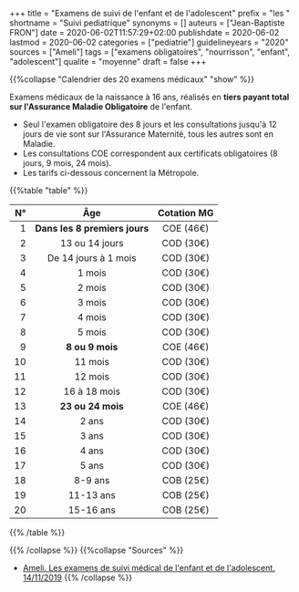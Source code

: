+++
title = "Examens de suivi de l'enfant et de l'adolescent"
prefix = "les "
shortname = "Suivi pediatrique"
synonyms = []
auteurs = ["Jean-Baptiste FRON"]
date = 2020-06-02T11:57:29+02:00
publishdate = 2020-06-02
lastmod = 2020-06-02
categories = ["pediatrie"]
guidelineyears = "2020"
sources = ["Ameli"]
tags = ["examens obligatoires", "nourrisson", "enfant", "adolescent"]
qualite = "moyenne"
draft = false
+++

{{%collapse "Calendrier des 20 examens médicaux" "show" %}}

Examens médicaux de la naissance à 16 ans, réalisés en **tiers payant total sur l'Assurance Maladie Obligatoire** de l'enfant.

- Seul l'examen obligatoire des 8 jours et les consultations jusqu'à 12 jours de vie sont sur l'Assurance Maternité, tous les autres sont en Maladie.
- Les consultations COE correspondent aux certificats obligatoires (8 jours, 9 mois, 24 mois).  
- Les tarifs ci-dessous concernent la Métropole.

{{%table "table" %}}

| N°    | Âge           | Cotation MG |
|------:|:-------------:|:-----------:|
| 1     | **Dans les 8 premiers jours** | COE (46€) |
| 2     | 13 ou 14 jours | COD (30€) |
| 3     | De 14 jours à 1 mois | COD (30€) |
| 4     | 1 mois | COD (30€) |
| 5     | 2 mois | COD (30€) |
| 6     | 3 mois | COD (30€) |
| 7     | 4 mois | COD (30€) |
| 8     | 5 mois | COD (30€) |
| 9     | **8 ou 9 mois** | COE (46€) |
| 10    | 11 mois | COD (30€) |
| 11    | 12 mois | COD (30€) |
| 12    | 16 à 18 mois | COD (30€) |
| 13    | **23 ou 24 mois** | COE (46€) |
| 14    | 2 ans | COD (30€) |
| 15    | 3 ans | COD (30€) |
| 16    | 4 ans | COD (30€) |
| 17    | 5 ans | COD (30€) |
| 18    | 8-9 ans | COB (25€) |
| 19    | 11-13 ans | COB (25€) |
| 20    | 15-16 ans | COB (25€) |
{{% /table %}}

{{% /collapse %}}
{{%collapse "Sources" %}}

- [Ameli. Les examens de suivi médical de l'enfant et de l'adolescent. 14/11/2019](https://www.ameli.fr/medecin/sante-prevention/enfants-et-adolescents/examens-de-suivi-medical-de-lenfant-et-de-ladolescent/les-examens-de-suivi-medical-de-lenfant-et-de-ladolescent)
{{% /collapse %}}
